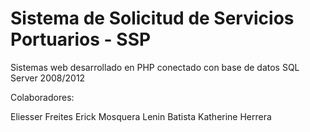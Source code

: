 # Sistema de Solicitud de Servicios Portuarios - SSP

Sistemas web desarrollado en PHP conectado con base de datos SQL Server 2008/2012

Colaboradores:

Eliesser Freites
Erick Mosquera
Lenin Batista
Katherine Herrera
